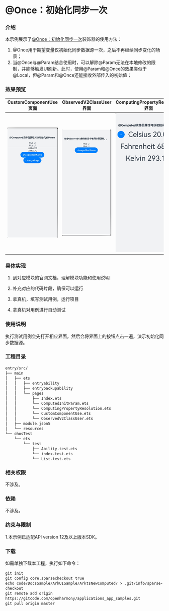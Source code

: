 # @Once：初始化同步一次

### 介绍

本示例展示了[@Once：初始化同步一次](https://gitcode.com/openharmony/docs/blob/master/zh-cn/application-dev/ui/state-management/arkts-new-once.md)装饰器的使用方法：

1. @Once用于期望变量仅初始化同步数据源一次，之后不再继续同步变化的场景；
2. 当@Once与@Param结合使用时，可以解除@Param无法在本地修改的限制，并能够触发UI刷新。此时，使用@Param和@Once的效果类似于@Local，但@Param和@Once还能接收外部传入的初始值；

### 效果预览


| CustomComponentUse页面  | ObservedV2ClassUser界面    | ComputingPropertyResolution界面 | ComputedInitParam界面  |
|-------------------------|-----------------------------|-----------------------------|-----------------------------|
| ![](screenshots/image1.png) | ![](screenshots/image2.png) | ![](screenshots/image3.png) | ![](screenshots/image4.png) |

### 具体实现

1. 到对应模块的官网文档，理解模块功能和使用说明

2. 补充对应的代码片段，确保可以运行

3. 拿真机，填写测试用例，运行项目

4. 拿真机对用例进行自动测试

### 使用说明

执行测试用例会先打开相应界面，然后会将界面上的按钮点击一遍，演示初始化同步数据源。

### 工程目录
```
entry/src/
├── main
│   ├── ets
│   │   ├── entryability
│   │   ├── entrybackupability
│   │   └── pages
│   │       ├── Index.ets
│   │       └── ComputedInitParam.ets
│   │       └── ComputingPropertyResolution.ets
│   │       └── CustomComponentUse.ets
│   │       └── ObservedV2ClassUser.ets
│   ├── module.json5
│   └── resources
└── ohosTest
    └── ets
        └── test
            ├── Ability.test.ets
            └── index.test.ets
            └── List.test.ets

```

### 相关权限

不涉及。

### 依赖

不涉及。

### 约束与限制

1.本示例已适配API version 12及以上版本SDK。

### 下载

如需单独下载本工程，执行如下命令：

```
git init
git config core.sparsecheckout true
echo code/DocsSample/ArkUISample/ArktsNewComputed/ > .git/info/sparse-checkout
git remote add origin https://gitcode.com/openharmony/applications_app_samples.git
git pull origin master
```